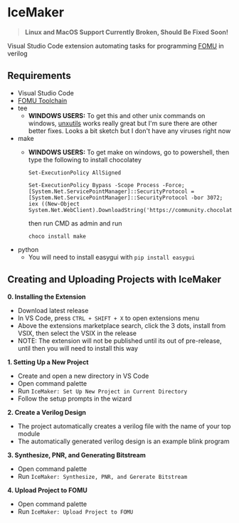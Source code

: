 # IceMaker 
> **Linux and MacOS Support Currently Broken, Should Be Fixed Soon!**

Visual Studio Code extension automating tasks for programming [FOMU](https://tomu.im/fomu.html) in verilog


## Requirements
- Visual Studio Code
- [FOMU Toolchain](https://github.com/im-tomu/fomu-toolchain)
- tee
  - **WINDOWS USERS:** To get this and other unix commands on windows, [unxutils](https://sourceforge.net/projects/unxutils/files/unxutils/current/) works really great but I'm sure there are other better fixes. Looks a bit sketch but I don't have any viruses right now
- make
  - **WINDOWS USERS:** To get make on windows, go to powershell, then type the following to install chocolatey
  
    ``` 
    Set-ExecutionPolicy AllSigned

    Set-ExecutionPolicy Bypass -Scope Process -Force; [System.Net.ServicePointManager]::SecurityProtocol = [System.Net.ServicePointManager]::SecurityProtocol -bor 3072; iex ((New-Object System.Net.WebClient).DownloadString('https://community.chocolatey.org/install.ps1')) 
    ```
    then run CMD as admin and run
    ```
    choco install make
    ```
- python
  - You will need to install easygui with `pip install easygui`

## Creating and Uploading Projects with IceMaker
**0. Installing the Extension**
- Download latest release
- In VS Code, press `CTRL + SHIFT + X` to open extensions menu
- Above the extensions marketplace search, click the 3 dots, install from VSIX, then select the VSIX in the release
- NOTE: The extension will not be published until its out of pre-release, until then you will need to install this way

**1. Setting Up a New Project**
 - Create and open a new directory in VS Code
 - Open command palette
 - Run `IceMaker: Set Up New Project in Current Directory`
 - Follow the setup prompts in the wizard
  
**2. Create a Verilog Design**
- The project automatically creates a verilog file with the name of your top module
- The automatically generated verilog design is an example blink program

**3. Synthesize, PNR, and Generating Bitstream**
- Open command palette
- Run `IceMaker: Synthesize, PNR, and Gererate Bitstream`
  
**4. Upload Project to FOMU**
- Open command palette
- Run `IceMaker: Upload Project to FOMU`
